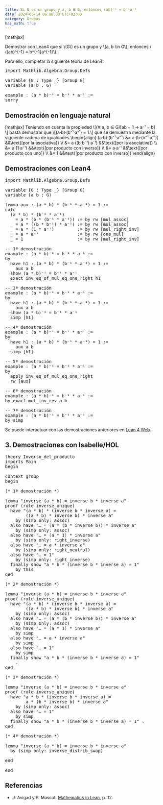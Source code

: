```yaml
---
title: Si G es un grupo y a, b ∈ G, entonces (ab)⁻¹ = b⁻¹a⁻¹
date: 2024-05-14 06:00:00 UTC+02:00
category: Grupos
has_math: true
---
```


[mathjax]

Demostrar con Lean4 que si \\(G\\) es un grupo y \\(a, b \\in G\\), entonces \\((ab)^{-1} = b^{-1}a^{-1}\\).

Para ello, completar la siguiente teoría de Lean4:

<pre lang="lean">
import Mathlib.Algebra.Group.Defs

variable {G : Type _} [Group G]
variable (a b : G)

example : (a * b)⁻¹ = b⁻¹ * a⁻¹ :=
sorry
</pre>
<!--more-->

<h2>Demostración en lenguaje natural</h2>

[mathjax]
Teniendo en cuenta la propiedad
   \\[(∀ a, b ∈ G)[ab = 1 → a⁻¹ = b] \\]
basta demostrar que
   \\[(a·b)·(b⁻¹·a⁻¹) = 1.\\]
que se demuestra mediante la siguiente cadena de igualdades
\\begin{align}
   (a·b)·(b⁻¹·a⁻¹) &= a·(b·(b⁻¹·a⁻¹))   &&\\text{[por la asociativa]} \\\\
                   &= a·((b·b⁻¹)·a⁻¹)   &&\\text{[por la asociativa]} \\\\
                   &= a·(1·a⁻¹)         &&\\text{[por producto con inverso]} \\\\
                   &= a·a⁻¹             &&\\text{[por producto con uno]} \\\\
                   &= 1                 &&\\text{[por producto con
                   inverso]}
\\end{align}

<h2>Demostraciones con Lean4</h2>

<pre lang="lean">
import Mathlib.Algebra.Group.Defs

variable {G : Type _} [Group G]
variable (a b : G)

lemma aux : (a * b) * (b⁻¹ * a⁻¹) = 1 :=
calc
  (a * b) * (b⁻¹ * a⁻¹)
    = a * (b * (b⁻¹ * a⁻¹)) := by rw [mul_assoc]
  _ = a * ((b * b⁻¹) * a⁻¹) := by rw [mul_assoc]
  _ = a * (1 * a⁻¹)         := by rw [mul_right_inv]
  _ = a * a⁻¹               := by rw [one_mul]
  _ = 1                     := by rw [mul_right_inv]

-- 1ª demostración
example : (a * b)⁻¹ = b⁻¹ * a⁻¹ :=
by
  have h1 : (a * b) * (b⁻¹ * a⁻¹) = 1 :=
    aux a b
  show (a * b)⁻¹ = b⁻¹ * a⁻¹
  exact inv_eq_of_mul_eq_one_right h1

-- 3ª demostración
example : (a * b)⁻¹ = b⁻¹ * a⁻¹ :=
by
  have h1 : (a * b) * (b⁻¹ * a⁻¹) = 1 :=
    aux a b
  show (a * b)⁻¹ = b⁻¹ * a⁻¹
  simp [h1]

-- 4ª demostración
example : (a * b)⁻¹ = b⁻¹ * a⁻¹ :=
by
  have h1 : (a * b) * (b⁻¹ * a⁻¹) = 1 :=
    aux a b
  simp [h1]

-- 5ª demostración
example : (a * b)⁻¹ = b⁻¹ * a⁻¹ :=
by
  apply inv_eq_of_mul_eq_one_right
  rw [aux]

-- 6ª demostración
example : (a * b)⁻¹ = b⁻¹ * a⁻¹ :=
by exact mul_inv_rev a b

-- 7ª demostración
example : (a * b)⁻¹ = b⁻¹ * a⁻¹ :=
by simp
</pre>

Se puede interactuar con las demostraciones anteriores en <a href="https://lean.math.hhu.de/#url=https://raw.githubusercontent.com/jaalonso/Calculemus2/main/src/Inverso_del_producto.lean" rel="noopener noreferrer" target="_blank">Lean 4 Web</a>.

<h2>3. Demostraciones con Isabelle/HOL</h2>

<pre lang="isar">
theory Inverso_del_producto
imports Main
begin

context group
begin

(* 1ª demostración *)

lemma "inverse (a * b) = inverse b * inverse a"
proof (rule inverse_unique)
  have "(a * b) * (inverse b * inverse a) =
        ((a * b) * inverse b) * inverse a"
    by (simp only: assoc)
  also have "… = (a * (b * inverse b)) * inverse a"
    by (simp only: assoc)
  also have "… = (a * 1) * inverse a"
    by (simp only: right_inverse)
  also have "… = a * inverse a"
    by (simp only: right_neutral)
  also have "… = 1"
    by (simp only: right_inverse)
  finally show "a * b * (inverse b * inverse a) = 1"
    by this
qed

(* 2ª demostración *)

lemma "inverse (a * b) = inverse b * inverse a"
proof (rule inverse_unique)
  have "(a * b) * (inverse b * inverse a) =
        ((a * b) * inverse b) * inverse a"
    by (simp only: assoc)
  also have "… = (a * (b * inverse b)) * inverse a"
    by (simp only: assoc)
  also have "… = (a * 1) * inverse a"
    by simp
  also have "… = a * inverse a"
    by simp
  also have "… = 1"
    by simp
  finally show "a * b * (inverse b * inverse a) = 1"
    .
qed

(* 3ª demostración *)

lemma "inverse (a * b) = inverse b * inverse a"
proof (rule inverse_unique)
  have "a * b * (inverse b * inverse a) =
        a * (b * inverse b) * inverse a"
    by (simp only: assoc)
  also have "… = 1"
    by simp
  finally show "a * b * (inverse b * inverse a) = 1" .
qed

(* 4ª demostración *)

lemma "inverse (a * b) = inverse b * inverse a"
  by (simp only: inverse_distrib_swap)

end

end
</pre>

<h2>Referencias</h2>

<ul>
<li> J. Avigad y P. Massot. <a href="https://bit.ly/3U4UjBk">Mathematics in Lean</a>, p. 12.</li>
</ul>
